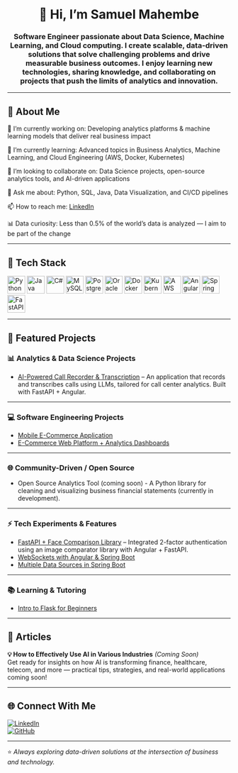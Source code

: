 <h1 align="center">👋 Hi, I’m Samuel Mahembe</h1>

<h3 align="center">
Software Engineer passionate about Data Science, Machine Learning, and Cloud computing. I create scalable, data-driven solutions that solve challenging problems and drive measurable business outcomes. I enjoy learning new technologies, sharing knowledge, and collaborating on projects that push the limits of analytics and innovation.  
</h3>

---

##  🌟 About Me  

🔭 I’m currently working on: Developing analytics platforms & machine learning models that deliver real business impact  

🌱 I’m currently learning: Advanced topics in Business Analytics, Machine Learning, and Cloud Engineering (AWS, Docker, Kubernetes)  

👯 I’m looking to collaborate on: Data Science projects, open-source analytics tools, and AI-driven applications  

💬 Ask me about: Python, SQL, Java, Data Visualization, and CI/CD pipelines  

📫 How to reach me:  [LinkedIn](https://www.linkedin.com/in/samuel-mahembe/)  

📊 Data curiosity: Less than 0.5% of the world’s data is analyzed — I aim to be part of the change  


---

## 🔧 Tech Stack  

<p align="left">
  <!-- Programming & ML -->
  <img src="https://cdn.jsdelivr.net/gh/devicons/devicon/icons/python/python-original.svg" alt="Python" width="40" height="40"/>
  <img src="https://cdn.jsdelivr.net/gh/devicons/devicon/icons/java/java-original.svg" alt="Java" width="40" height="40"/>
  <img src="https://cdn.jsdelivr.net/gh/devicons/devicon/icons/csharp/csharp-original.svg" alt="C#" width="40" height="40"/>
  
  <!-- Analytics & Visualization -->
  <img src="https://cdn.jsdelivr.net/gh/devicons/devicon/icons/mysql/mysql-original.svg" alt="MySQL" width="40" height="40"/>
  <img src="https://cdn.jsdelivr.net/gh/devicons/devicon/icons/postgresql/postgresql-original.svg" alt="Postgres" width="40" height="40"/>
  <img src="https://cdn.jsdelivr.net/gh/devicons/devicon/icons/oracle/oracle-original.svg" alt="Oracle" width="40" height="40"/>
  
  <!-- DevOps & Cloud -->
  <img src="https://cdn.jsdelivr.net/gh/devicons/devicon/icons/docker/docker-original.svg" alt="Docker" width="40" height="40"/>
  <img src="https://cdn.jsdelivr.net/gh/devicons/devicon/icons/kubernetes/kubernetes-plain.svg" alt="Kubernetes" width="40" height="40"/>
  <img src="https://miro.medium.com/v2/resize:fit:1400/1*neG4D9C8UcJvNn6bverfIA.png" alt="AWS" width="40" height="40"/>
  
  <!-- Frontend / Backend -->
  <img src="https://cdn.jsdelivr.net/gh/devicons/devicon/icons/angularjs/angularjs-original.svg" alt="Angular" width="40" height="40"/>
  <img src="https://cdn.jsdelivr.net/gh/devicons/devicon/icons/spring/spring-original.svg" alt="Spring Boot" width="40" height="40"/>
  <img src="https://cdn.jsdelivr.net/gh/devicons/devicon/icons/fastapi/fastapi-original.svg" alt="FastAPI" width="40" height="40"/>
</p>


---
## 📌 Featured Projects

### 📊 Analytics & Data Science Projects

- [AI-Powered Call Recorder & Transcription](https://github.com/samuel-mahembe/ai-powered-call-recorder-app) – An application that records and transcribes calls using LLMs, tailored for call center analytics. Built with FastAPI + Angular.

---

### 💻 Software Engineering Projects

- [Mobile E-Commerce Application](https://github.com/samuel-mahembe/clariopos-android-app)  
- [E-Commerce Web Platform + Analytics Dashboards](https://github.com/samuel-mahembe/clario-pos-web-app)

---

### 🌐 Community-Driven / Open Source

- Open Source Analytics Tool (coming soon) - A Python library for cleaning and visualizing business financial statements (currently in development).

---

### ⚡ Tech Experiments & Features
- [FastAPI + Face Comparison Library](https://github.com/samuel-mahembe/face-compare-app) – Integrated 2-factor authentication using an image comparator library with Angular + FastAPI.
- [WebSockets with Angular & Spring Boot](https://github.com/samuel-mahembe/angular-spring-websocket-tutorial)
- [Multiple Data Sources in Spring Boot](https://github.com/samuel-mahembe/multiple-data-source)

---

### 📚 Learning & Tutoring

- [Intro to Flask for Beginners](https://github.com/samuel-mahembe/Into-to-Flask-Beginners)

---
## 📝 Articles

**💡 How to Effectively Use AI in Various Industries** *(Coming Soon)*  
Get ready for insights on how AI is transforming finance, healthcare, telecom, and more — practical tips, strategies, and real-world applications coming soon!

---

## 🌐 Connect With Me

[![LinkedIn](https://img.shields.io/badge/LinkedIn-Samuel%20Mahembe-blue?style=for-the-badge&logo=linkedin&logoColor=white)](https://www.linkedin.com/in/samuel-mahembe/)  
[![GitHub](https://img.shields.io/badge/GitHub-SamuelMahembe-black?style=for-the-badge&logo=github&logoColor=white)](https://github.com/samuel-mahembe)

---
⭐️ *Always exploring data-driven solutions at the intersection of business and technology.*
